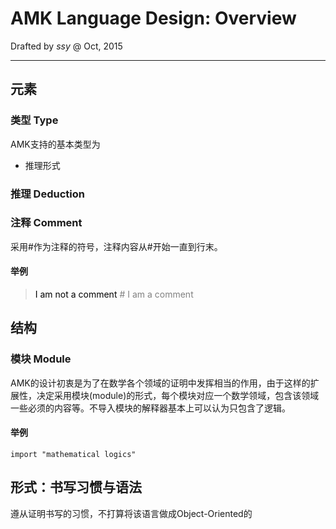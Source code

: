 # AMK Language Design: Overview
Drafted by *ssy* @ Oct, 2015
***


## 元素
### 类型 Type
AMK支持的基本类型为

* 推理形式

### 推理 Deduction

### 注释 Comment
采用#作为注释的符号，注释内容从#开始一直到行末。
#### 举例
> <span style="color:black">I am not a comment </span><span style="color:gray"># I am a comment </span>

<!--	I am not a comment <span style=""># I am a comment </span> -->

## 结构
### 模块 Module
AMK的设计初衷是为了在数学各个领域的证明中发挥相当的作用，由于这样的扩展性，决定采用模块(module)的形式，每个模块对应一个数学领域，包含该领域一些必须的内容等。不导入模块的解释器基本上可以认为只包含了逻辑。
#### 举例
	import "mathematical logics"

## 形式：书写习惯与语法
遵从证明书写的习惯，不打算将该语言做成Object-Oriented的
